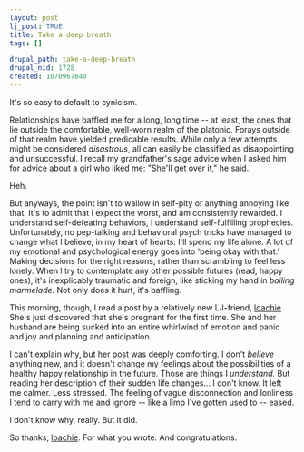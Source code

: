 ```yaml
--- 
layout: post
lj_post: TRUE
title: Take a deep breath
tags: []

drupal_path: take-a-deep-breath
drupal_nid: 1728
created: 1070967840
---
```

It's so easy to default to cynicism.

Relationships have baffled me for a long, long time -- at least, the ones that lie outside the comfortable, well-worn realm of the platonic. Forays outside of that realm have yielded predicable results. While only a few attempts might be considered <i>disastrous</i>, all can easily be classified as disappointing and unsuccessful. I recall my grandfather's sage advice when I asked him for advice about a girl who liked me: "She'll get over it," he said.

Heh.

But anyways, the point isn't to wallow in self-pity or anything annoying like that. It's to admit that I expect the worst, and am consistently rewarded. I understand self-defeating behaviors, I understand self-fulfilling prophecies. Unfortunately, no pep-talking and behavioral psych tricks have managed to change what I believe, in my heart of hearts: I'll spend my life alone. A lot of my emotional and psychological energy goes into 'being okay with that.' Making decisions for the right reasons, rather than scrambling to feel less lonely. When I try to contemplate any other possible futures (read, happy ones), it's inexplicably traumatic and foreign, like sticking my hand in <i>boiling marmelade</i>. Not only does it hurt, it's baffling.

This morning, though, I read a post by a relatively new LJ-friend, <a href="http://loachie.livejournal.com">loachie</a>. She's just discovered that she's pregnant for the first time. She and her husband are being sucked into an entire whirlwind of emotion and panic and joy and planning and anticipation.

I can't explain why, but her post was deeply comforting. I don't <i>believe</i> anything new, and it doesn't change my feelings about the possibilities of a healthy happy relationship in the future. Those are things I <i>understand.</i> But reading her description of their sudden life changes... I don't know. It left me calmer. Less stressed. The feeling of vague disconnection and lonliness I tend to carry with me and ignore -- like a limp I've gotten used to -- eased.

I don't know why, really. But it did.

So thanks, <a href="http://loachie.livejournal.com">loachie</a>. For what you wrote. And congratulations.
